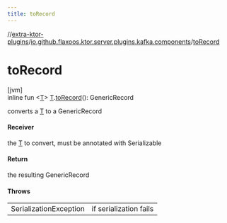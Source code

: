 ```yaml
---
title: toRecord
---
```


//[extra-ktor-plugins](../../index.md)/[io.github.flaxoos.ktor.server.plugins.kafka.components](index.md)/[toRecord](to-record.md)

# toRecord

[jvm]\
inline fun &lt;[T](to-record.md)&gt; [T](to-record.md).[toRecord](to-record.md)(): GenericRecord

converts a [T](to-record.md) to a GenericRecord

#### Receiver

the [T](to-record.md) to convert, must be annotated with Serializable

#### Return

the resulting GenericRecord

#### Throws

|                        |                        |
|------------------------|------------------------|
| SerializationException | if serialization fails |




